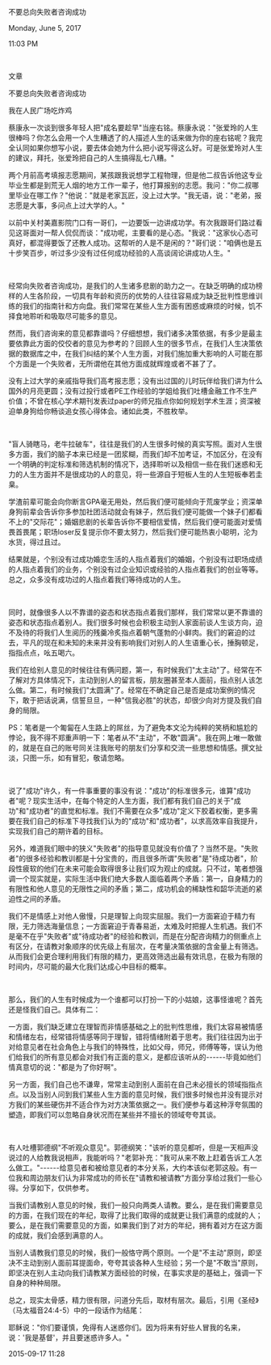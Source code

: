 不要总向失败者咨询成功

Monday, June 5, 2017

11:03 PM

 

文章

不要总向失败者咨询成功

我在人民广场吃炸鸡

蔡康永一次谈到很多年轻人把"成名要趁早"当座右铭。蔡康永说："张爱玲的人生很棒吗？你怎么会用一个人生糟透了的人描述人生的话来做为你的座右铭呢？我完全认同如果你想写小说，要去体会她为什么把小说写得这么好。可是张爱玲对人生的建议，拜托，张爱玲把自己的人生搞得乱七八糟。"

两个月前高考填报志愿期间，某孩跟我说想学工程物理，但是他二叔告诉他这专业毕业生都是到荒无人烟的地方工作一辈子，他打算报别的志愿。我问："你二叔哪里毕业在哪工作？"他说："就是老家瓦匠，没上过大学。"我无语，说："老弟，报志愿是大事，多问点上过大学的人。"

以前中关村美嘉影院门口有一哥们，一边要饭一边讲成功学。有次我跟哥们路过看见这哥面对一帮人侃侃而谈："成功呢，主要看的是心态。"我说："这家伙心态可真好，都混得要饭了还教人成功。这帮听的人是不是闲的？"哥们说："咱俩也是五十步笑百步，听过多少没有过任何成功经验的人高谈阔论讲成功人生。"

 

经常向失败者咨询成功，是我们的人生诸多悲剧的助力之一。在缺乏明确的成功榜样的人生各阶段，一切具有年龄和资历的优势的人往往容易成为缺乏批判性思维训练的我们的指南针和方向盘。我们常常在某些人生方面有困惑或麻烦的时候，饥不择食地聆听和吸取尽可能多的意见。

然而，我们咨询来的意见都靠谱吗？仔细想想，我们诸多决策依据，有多少是最主要依靠此方面的佼佼者的意见为参考的？回顾人生的很多节点，在我们人生决策依据的数据库之中，在我们纠结的某个人生方面，对我们施加重大影响的人可能在那个方面是一个失败者，无所谓他在其他方面成就辉煌或者不甚了了。

没有上过大学的亲戚指导我们高考报志愿；没有出过国的儿时玩伴给我们讲为什么国外的月亮更圆；没有过投行或者PE工作经验的学姐给我们吐槽金融工作不生产价值；不曾在核心学术期刊发表过paper的师兄指点你如何规划学术生涯；资深被迫单身狗给你畅谈追女孩心得体会。诸如此类，不胜枚举。

 

"盲人骑瞎马，老牛拉破车"，往往是我们的人生很多时候的真实写照。面对人生很多方面，我们的脑子本来已经是一团浆糊，而我们却不加考证，不加区分，在没有一个明确的判定标准和筛选机制的情况下，选择聆听以及相信一些在我们迷惑和无力的人生方面并不是很成功的人的意见，将一些源自于短板人生的人生短板奉若圭臬。

学渣前辈可能会向你断言GPA毫无用处，然后我们便可能倾向于荒废学业；资深单身狗前辈会告诉你多参加社团活动就会有妹子，然后我们便可能做一个妹子们都看不上的"交际花"；婚姻悲剧的长辈告诉你不要相信爱情，然后我们便可能面对爱情畏首畏尾；职场loser反复提示你不要太努力，然后我们便可能热衷小聪明，沦为水货，得过且过。

结果就是，个别没有过成功婚恋生活的人指点着我们的婚姻，个别没有过职场成绩的人指点着我们的业务，个别没有过企业知识或经验的人指点着我们的创业等等。总之，众多没有成功过的人指点着我们等待成功的人生。

 

同时，就像很多人以不靠谱的姿态和状态指点着我们那样，我们常常以更不靠谱的姿态和状态指点着别人。我们很多时候也会积极主动到人家面前谈人生谈方向，迫不及待的将我们人生阅历的残羹冷炙指点着朝气蓬勃的小鲜肉。我们的窘迫的过去，平凡的现在和未知的未来并没有影响我们对别人的人生语重心长，捶胸顿足，指指点点，吆五喝六。

我们在给别人意见的时候往往有俩问题，第一，有时候我们"太主动"了。经常在不了解对方具体情况下，主动到别人的留言板，朋友圈甚至本人面前，指点别人该怎么做。第二，有时候我们"太圆满"了。经常在不确定自己是否是成功案例的情况下，敢于把话说满，信誓旦旦，一种"信我必胜"的状态，却很少向对方提及我们自身的局限。

PS：笔者是一个匍匐在人生路上的屌丝，为了避免本文沦为纯粹的笑柄和尴尬的悖论，我不得不郑重声明一下：笔者从不"主动"，不敢"圆满"。我在网上唯一敢做的，就是在自己的账号同关注我账号的朋友们分享和交流一些思想和情感。撰文扯淡，只图一乐，如有冒犯，敬请忽略。

 

说了"成功"许久，有一件事重要的事没有说："成功"的标准很多元，谁算"成功者"呢？现实生活中，在每个特定的人生方面，我们都有我们自己的关于"成功"和"成功者"的直觉和标准。我们不需要在众多"成功"定义下胶着权衡，更多需要在我们自己的标准下寻找我们认为的"成功"和"成功者"，以求高效率自我提升，实现我们自己的期许着的目标。

另外，难道我们眼中的狭义"失败者"的指导意见就没有价值了？当然不是。"失败者"的很多经验和教训都是十分宝贵的，而且很多所谓"失败者"是"待成功者"，阶段性疲软的他们在未来可能会取得很多让我们叹为观止的成就。只不过，笔者想强调一个现实就是，实际生活中我们绝大多数人面临着两个矛盾：第一，自身精力的有限性和他人意见的无限性之间的矛盾；第二，成功机会的稀缺性和韶华流逝的紧迫性之间的矛盾。

我们不是情感上对他人傲慢，只是理智上向现实屈服。我们一方面窘迫于精力有限，无力筛选海量信息；一方面窘迫于青春易逝，太难及时把握人生机遇。我们不是毫不在乎"失败者"或"待成功者"的经验和教训，而是在分配咨询精力的侧重点上有区分，在请教对象顺序的优先级上有层次，在考量决策依据的含金量上有筛选。从而我们会更合理利用我们有限的精力，更高效筛选出最有效讯息，在极为有限的时间内，尽可能的最大化我们达成心中目标的概率。

 

那么，我们的人生有时候成为一个谁都可以打扮一下的小姑娘，这事怪谁呢？首先还是怪我们自己。具体有二：

一方面，我们缺乏建立在理智而非情感基础之上的批判性思维，我们太容易被情感和情绪左右，经常错将情感等同于理智，错将情绪附着于思考。我们往往因为出于对给意见者在社会角色上与我们的特殊性，比如父母，师兄，师傅等等，误认为他们给我们的所有意见都会对我们有正面的意义，是都应该听从的------毕竟如他们情真意切的说："都是为了你好啊"。

另一方面，我们自己也不谦卑，常常主动到别人面前在自己未必擅长的领域指指点点。以及当别人问到我们某些人生方面的意见时候，我们很多时候也并没有提示对方我们的某些硬伤并不适合作为对方决策依据之一。我们便参与着这种浮夸氛围的塑造，即我们可以忽略自身状况而在某些并不擅长的领域夸夸其谈。

 

有人吐槽郭德纲"不听观众意见"。郭德纲笑："该听的意见都听，但是一天相声没说过的人给教我说相声，我能听吗？"老郭补充："我可从来不敢上赶着告诉工人怎么做工。"------给意见者和被给意见者的本分关系，大约本该似老郭这般。有一位我和周边朋友们认为非常成功的师长在"请教和被请教"方面分享给过我们一些心得。分享如下，仅供参考。

当我们请教别人意见的时候，我们一般只向两类人请教。要么，是在我们需要意见的方面，在我们现在的年纪，取得了比我们取得的成就更让我们满意的成就的人；要么，是在我们需要意见的方面，如果我们到了对方的年纪，拥有着对方在这方面的成就，我们会感到满意的人。

当别人请教我们意见的时候，我们一般恪守两个原则。一个是"不主动"原则，即坚决不主动到别人面前耳提面命，夸夸其谈各种人生经验；另一个是"不敢当"原则，即坚决在别人主动向我们请教某方面经验的时候，在事实求是的基础上，强调一下自身的种种局限。

总之，现实太骨感，精力很有限，问道分先后，取材有层次。最后，引用《圣经》（马太福音24:4-5）中的一段话作为结尾：

耶稣说："你们要谨慎，免得有人迷惑你们。因为将来有好些人冒我的名来，说：'我是基督'，并且要迷惑许多人。"

2015-09-17 11:28

